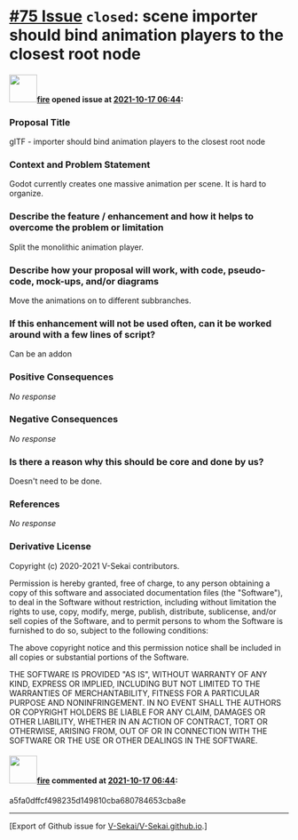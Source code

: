 # [\#75 Issue](https://github.com/V-Sekai/V-Sekai.github.io/issues/75) `closed`: scene importer should bind animation players to the closest root node

#### <img src="https://avatars.githubusercontent.com/u/32321?u=c2e06a3d2b49a467aa907e54aa259516440267cc&v=4" width="50">[fire](https://github.com/fire) opened issue at [2021-10-17 06:44](https://github.com/V-Sekai/V-Sekai.github.io/issues/75):

### Proposal Title

glTF - importer should bind animation players to the closest root node

### Context and Problem Statement

Godot currently creates one massive animation per scene. It is hard to organize.

### Describe the feature / enhancement and how it helps to overcome the problem or limitation

Split the monolithic animation player.

### Describe how your proposal will work, with code, pseudo-code, mock-ups, and/or diagrams

Move the animations on to different subbranches.

### If this enhancement will not be used often, can it be worked around with a few lines of script?

Can be an addon

### Positive Consequences

_No response_

### Negative Consequences

_No response_

### Is there a reason why this should be core and done by us?

Doesn't need to be done.

### References

_No response_

### Derivative License

Copyright (c) 2020-2021 V-Sekai contributors.

Permission is hereby granted, free of charge, to any person obtaining a copy
of this software and associated documentation files (the "Software"), to deal
in the Software without restriction, including without limitation the rights
to use, copy, modify, merge, publish, distribute, sublicense, and/or sell
copies of the Software, and to permit persons to whom the Software is
furnished to do so, subject to the following conditions:

The above copyright notice and this permission notice shall be included in all
copies or substantial portions of the Software.

THE SOFTWARE IS PROVIDED "AS IS", WITHOUT WARRANTY OF ANY KIND, EXPRESS OR
IMPLIED, INCLUDING BUT NOT LIMITED TO THE WARRANTIES OF MERCHANTABILITY,
FITNESS FOR A PARTICULAR PURPOSE AND NONINFRINGEMENT. IN NO EVENT SHALL THE
AUTHORS OR COPYRIGHT HOLDERS BE LIABLE FOR ANY CLAIM, DAMAGES OR OTHER
LIABILITY, WHETHER IN AN ACTION OF CONTRACT, TORT OR OTHERWISE, ARISING FROM,
OUT OF OR IN CONNECTION WITH THE SOFTWARE OR THE USE OR OTHER DEALINGS IN THE
SOFTWARE.


#### <img src="https://avatars.githubusercontent.com/u/32321?u=c2e06a3d2b49a467aa907e54aa259516440267cc&v=4" width="50">[fire](https://github.com/fire) commented at [2021-10-17 06:44](https://github.com/V-Sekai/V-Sekai.github.io/issues/75#issuecomment-955906399):

a5fa0dffcf498235d149810cba680784653cba8e


-------------------------------------------------------------------------------



[Export of Github issue for [V-Sekai/V-Sekai.github.io](https://github.com/V-Sekai/V-Sekai.github.io).]
